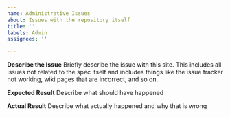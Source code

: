 ```yaml
---
name: Administrative Issues
about: Issues with the repository itself
title: ''
labels: Admin
assignees: ''

---
```


**Describe the Issue**
Briefly describe the issue with this site.  This includes all issues not related to the spec itself and includes things like the issue tracker not working, wiki pages that are incorrect, and so on.

**Expected Result**
Describe what should have happened

**Actual Result**
Describe what actually happened and why that is wrong
